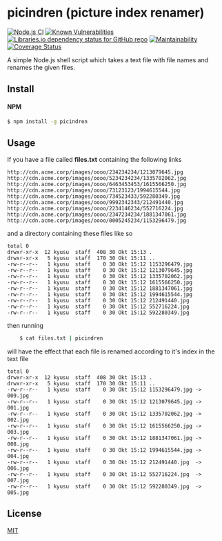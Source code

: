 # picindren (picture index renamer)

[![Node.js CI](https://github.com/kyusu/picindren/workflows/Node.js%20CI/badge.svg)](https://github.com/kyusu/picindren/actions/workflows/node.js.yml)
[![Known Vulnerabilities](https://snyk.io/test/github/kyusu/picindren/badge.svg?targetFile=package.json)](https://snyk.io/test/github/kyusu/picindren?targetFile=package.json)
[![Libraries.io dependency status for GitHub repo](https://img.shields.io/librariesio/github/kyusu/picindren)](https://libraries.io/github/kyusu/picindren)
[![Maintainability](https://api.codeclimate.com/v1/badges/656c6e0f143936358bc4/maintainability)](https://codeclimate.com/github/kyusu/picindren/maintainability)
[![Coverage Status](https://coveralls.io/repos/github/kyusu/picindren/badge.svg?branch=master)](https://coveralls.io/github/kyusu/picindren?branch=master)

A simple Node.js shell script which takes a text file with file names and renames the given files.
## Install

#### NPM
```bash
$ npm install -g picindren
```

## Usage
If you have a file called **files.txt** containing the following links
    
    http://cdn.acme.corp/images/oooo/234234234/1213079645.jpg
    http://cdn.acme.corp/images/oooo/5234234234/1335702062.jpg
    http://cdn.acme.corp/images/oooo/6463453453/1615566250.jpg
    http://cdn.acme.corp/images/oooo/73123123/1994615544.jpg
    http://cdn.acme.corp/images/oooo/734523433/592280349.jpg
    http://cdn.acme.corp/images/oooo/9992342343/212491440.jpg
    http://cdn.acme.corp/images/oooo/2234146234/552716224.jpg
    http://cdn.acme.corp/images/oooo/2347234234/1881347061.jpg
    http://cdn.acme.corp/images/oooo/0005245234/1153296479.jpg
     
and a directory containing these files like so

    total 0
    drwxr-xr-x  12 kyusu  staff  408 30 Okt 15:13 .
    drwxr-xr-x   5 kyusu  staff  170 30 Okt 15:11 ..
    -rw-r--r--   1 kyusu  staff    0 30 Okt 15:12 1153296479.jpg
    -rw-r--r--   1 kyusu  staff    0 30 Okt 15:12 1213079645.jpg
    -rw-r--r--   1 kyusu  staff    0 30 Okt 15:12 1335702062.jpg
    -rw-r--r--   1 kyusu  staff    0 30 Okt 15:12 1615566250.jpg
    -rw-r--r--   1 kyusu  staff    0 30 Okt 15:12 1881347061.jpg
    -rw-r--r--   1 kyusu  staff    0 30 Okt 15:12 1994615544.jpg
    -rw-r--r--   1 kyusu  staff    0 30 Okt 15:12 212491440.jpg
    -rw-r--r--   1 kyusu  staff    0 30 Okt 15:12 552716224.jpg
    -rw-r--r--   1 kyusu  staff    0 30 Okt 15:12 592280349.jpg
   
then running
```bash
    $ cat files.txt | picindren
```  
will have the effect that each file is renamed according to it's index in the text file

    total 0
    drwxr-xr-x  12 kyusu  staff  408 30 Okt 15:13 .
    drwxr-xr-x   5 kyusu  staff  170 30 Okt 15:11 ..
    -rw-r--r--   1 kyusu  staff    0 30 Okt 15:12 1153296479.jpg -> 009.jpg
    -rw-r--r--   1 kyusu  staff    0 30 Okt 15:12 1213079645.jpg -> 001.jpg
    -rw-r--r--   1 kyusu  staff    0 30 Okt 15:12 1335702062.jpg -> 002.jpg
    -rw-r--r--   1 kyusu  staff    0 30 Okt 15:12 1615566250.jpg -> 003.jpg
    -rw-r--r--   1 kyusu  staff    0 30 Okt 15:12 1881347061.jpg -> 008.jpg
    -rw-r--r--   1 kyusu  staff    0 30 Okt 15:12 1994615544.jpg -> 004.jpg
    -rw-r--r--   1 kyusu  staff    0 30 Okt 15:12 212491440.jpg  -> 006.jpg
    -rw-r--r--   1 kyusu  staff    0 30 Okt 15:12 552716224.jpg  -> 007.jpg
    -rw-r--r--   1 kyusu  staff    0 30 Okt 15:12 592280349.jpg  -> 005.jpg
## License

  [MIT](LICENSE)
